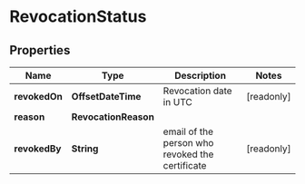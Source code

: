 

# RevocationStatus


## Properties

| Name | Type | Description | Notes |
|------------ | ------------- | ------------- | -------------|
|**revokedOn** | **OffsetDateTime** | Revocation date in UTC |  [readonly] |
|**reason** | **RevocationReason** |  |  |
|**revokedBy** | **String** | email of the person who revoked the certificate |  [readonly] |



